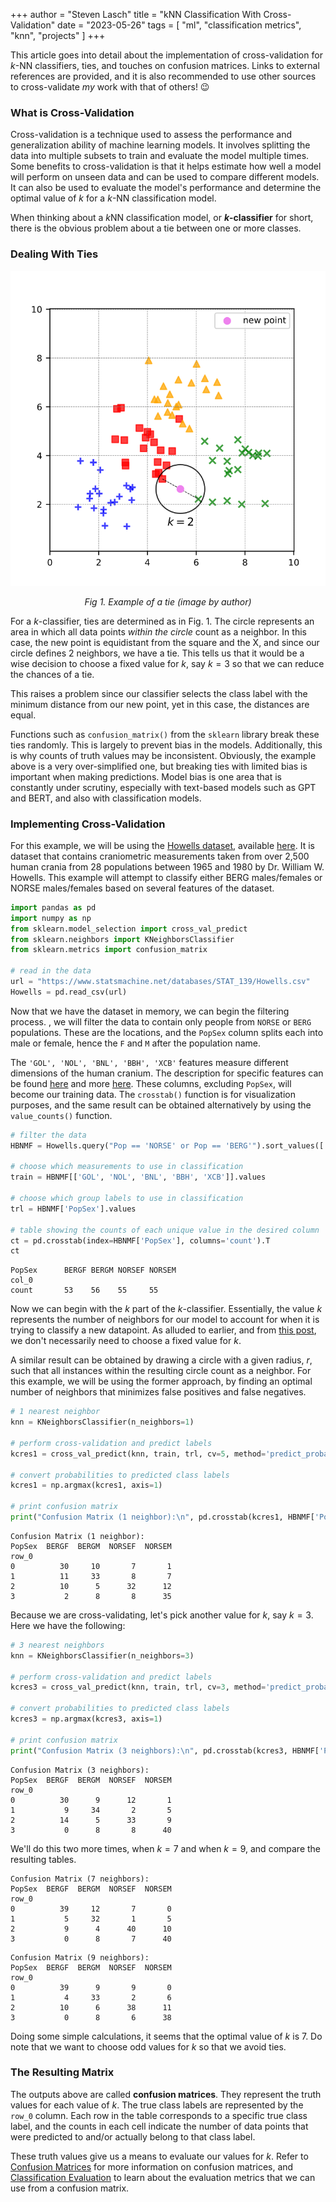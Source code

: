 +++
author = "Steven Lasch"
title = "kNN Classification With Cross-Validation"
date = "2023-05-26"
tags = [
    "ml",
    "classification metrics",
    "knn",
    "projects"
]
+++

This article goes into detail about the implementation of cross-validation for $k$-NN classifiers, ties, and touches on confusion matrices. Links to external references are provided, and it is also recommended to use other sources to cross-validate *my* work with that of others! 😉


### **What is Cross-Validation**

Cross-validation is a technique used to assess the performance and generalization ability of machine learning models. It involves splitting the data into multiple subsets to train and evaluate the model multiple times. Some benefits to cross-validation is that it helps estimate how well a model will perform on unseen data and can be used to compare different models. It can also be used to evaluate the model's performance and determine the optimal value of $k$ for a $k$-NN classification model.

When thinking about a $k$NN classification model, or **$k$-classifier** for short, there is the obvious problem about a tie between one or more classes. 


### **Dealing With Ties**

<p align="center">
      <img src="https://raw.githubusercontent.com/s-lasch/s-lasch.github.io/f728c1a593c4ab810308a748f91f0a7c968325ff/images/knn_tie_example.svg" 
           alt="Example of a tie in a kNN model."/>
<p align="center"><em>Fig 1. Example of a tie (image by author)</em></p>
</p>

For a $k$-classifier, ties are determined as in Fig. 1. The circle represents an area in which all data points *within the circle* count as a neighbor. In this case, the new point is equidistant from the square and the X, and since our circle defines 2 neighbors, we have a tie. This tells us that it would be a wise decision to choose a fixed value for $k$, say $k=3$ so that we can reduce the chances of a tie.

This raises a problem since our classifier selects the class label with the minimum distance from our new point, yet in this case, the distances are equal.

Functions such as `confusion_matrix()` from the `sklearn` library break these ties randomly. This is largely to prevent bias in the models. Additionally, this is why counts of truth values may be inconsistent. Obviously, the example above is a very over-simplified one, but breaking ties with limited bias is important when making predictions. Model bias is one area that is constantly under scrutiny, especially with text-based models such as GPT and BERT, and also with classification models.


### **Implementing Cross-Validation**

For this example, we will be using the [Howells dataset](https://web.utk.edu/~auerbach/HOWL.htm), available [here](https://www.statsmachine.net/databases/STAT_139/Howells.csv). It is dataset that contains craniometric measurements taken from over 2,500 human crania from 28 populations between 1965 and 1980 by Dr. William W. Howells. This example will attempt to classify either BERG males/females or NORSE males/females based on several features of the dataset. 

``` python
import pandas as pd
import numpy as np
from sklearn.model_selection import cross_val_predict
from sklearn.neighbors import KNeighborsClassifier
from sklearn.metrics import confusion_matrix

# read in the data
url = "https://www.statsmachine.net/databases/STAT_139/Howells.csv"
Howells = pd.read_csv(url)
```

Now that we have the dataset in memory, we can begin the filtering process. 
, we will filter the data to contain only people from `NORSE` or `BERG` populations. These are the locations, and the `PopSex` column splits each into male or female, hence the `F` and `M` after the population name. 

The `'GOL', 'NOL', 'BNL', 'BBH', 'XCB'` features measure different dimensions of the human cranium. The description for specific features can be found [here](https://www.rdocumentation.org/packages/TestDimorph/versions/0.4.1/topics/Howells) and more [here](https://www.sciencedirect.com/topics/medicine-and-dentistry/craniometry). These columns, excluding `PopSex`, will become our training data. The `crosstab()` function is for visualization purposes, and the same result can be obtained alternatively by using the `value_counts()` function.

``` python
# filter the data
HBNMF = Howells.query("Pop == 'NORSE' or Pop == 'BERG'").sort_values(['Pop', 'Sex'])[['HID', 'Sex', 'Pop', 'PopSex', 'GOL', 'NOL', 'BNL', 'BBH', 'XCB']]

# choose which measurements to use in classification
train = HBNMF[['GOL', 'NOL', 'BNL', 'BBH', 'XCB']].values

# choose which group labels to use in classification
trl = HBNMF['PopSex'].values

# table showing the counts of each unique value in the desired column
ct = pd.crosstab(index=HBNMF['PopSex'], columns='count').T
ct
```
``` text
PopSex      BERGF BERGM NORSEF NORSEM
col_0				
count       53    56    55     55
```

Now we can begin with the $k$ part of the $k$-classifier. Essentially, the value $k$ represents the number of neighbors for our model to account for when it is trying to classify a new datapoint. As alluded to earlier, and from [this post](https://stats.stackexchange.com/questions/43388/different-use-of-neighbors-in-knn-classification-algorithm), we don't necessarily need to choose a fixed value for $k$. 

A similar result can be obtained by drawing a circle with a given radius, $r$, such that all instances within the resulting circle count as a neighbor. For this example, we will be using the former approach, by finding an optimal number of neighbors that minimizes false positives and false negatives.

``` python
# 1 nearest neighbor
knn = KNeighborsClassifier(n_neighbors=1)

# perform cross-validation and predict labels
kcres1 = cross_val_predict(knn, train, trl, cv=5, method='predict_proba')

# convert probabilities to predicted class labels
kcres1 = np.argmax(kcres1, axis=1)

# print confusion matrix
print("Confusion Matrix (1 neighbor):\n", pd.crosstab(kcres1, HBNMF['PopSex']), sep="")
```
``` text
Confusion Matrix (1 neighbor):
PopSex  BERGF  BERGM  NORSEF  NORSEM
row_0                               
0          30     10       7       1
1          11     33       8       7
2          10      5      32      12
3           2      8       8      35
```

Because we are cross-validating, let's pick another value for $k$, say $k=3$. Here we have the following:

``` python
# 3 nearest neighbors
knn = KNeighborsClassifier(n_neighbors=3)

# perform cross-validation and predict labels
kcres3 = cross_val_predict(knn, train, trl, cv=3, method='predict_proba')

# convert probabilities to predicted class labels
kcres3 = np.argmax(kcres3, axis=1)

# print confusion matrix
print("Confusion Matrix (3 neighbors):\n", pd.crosstab(kcres3, HBNMF['PopSex']), sep="")
```
``` text
Confusion Matrix (3 neighbors):
PopSex  BERGF  BERGM  NORSEF  NORSEM
row_0                               
0          30      9      12       1
1           9     34       2       5
2          14      5      33       9
3           0      8       8      40
```

We'll do this two more times, when $k=7$ and when $k=9$, and compare the resulting tables.

``` text
Confusion Matrix (7 neighbors):
PopSex  BERGF  BERGM  NORSEF  NORSEM
row_0                               
0          39     12       7       0
1           5     32       1       5
2           9      4      40      10
3           0      8       7      40
```
``` text
Confusion Matrix (9 neighbors):
PopSex  BERGF  BERGM  NORSEF  NORSEM
row_0                               
0          39      9       9       0
1           4     33       2       6
2          10      6      38      11
3           0      8       6      38
```

Doing some simple calculations, it seems that the optimal value of $k$ is 7. Do note that we want to choose odd values for $k$ so that we avoid ties.


### **The Resulting Matrix**

The outputs above are called **confusion matrices**. They represent the truth values for each value of $k$. The true class labels are represented by the `row_0` column. Each row in the table corresponds to a specific true class label, and the counts in each cell indicate the number of data points that were predicted to and/or actually belong to that class label. 

These truth values give us a means to evaluate our values for $k$. Refer to [Confusion Matrices](https://s-lasch.github.io/2023/05/22/Confusion-Matrices.html) for more information on confusion matrices, and [Classification Evaluation](https://s-lasch.github.io/2023/05/22/Classification-Evaluation.html) to learn about the evaluation metrics that we can use from a confusion matrix. 
